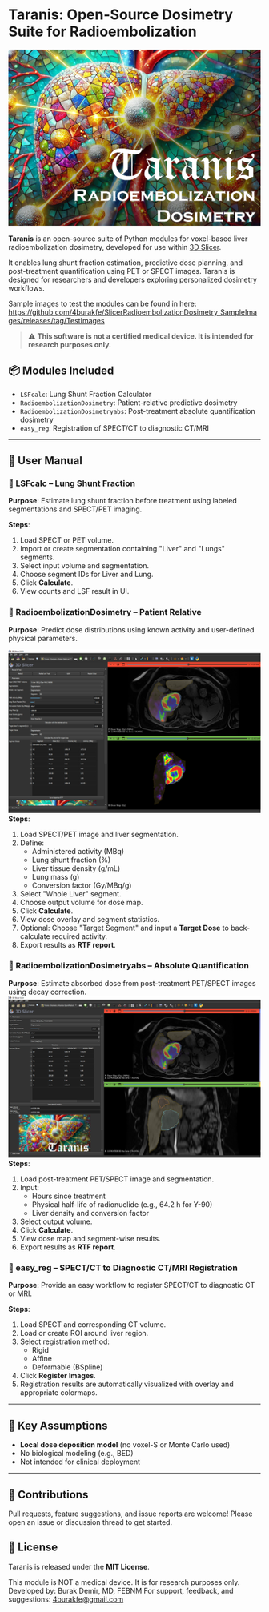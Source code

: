# Taranis: Open-Source Dosimetry Suite for Radioembolization

![Banner](banner.png)



**Taranis** is an open-source suite of Python modules for voxel-based liver radioembolization dosimetry, developed for use within [3D Slicer](https://www.slicer.org/). 

It enables lung shunt fraction estimation, predictive dose planning, and post-treatment quantification using PET or SPECT images. Taranis is designed for researchers and developers exploring personalized dosimetry workflows.

Sample images to test the modules can be found in here: https://github.com/4burakfe/SlicerRadioembolizationDosimetry_SampleImages/releases/tag/TestImages

> ⚠️ **This software is not a certified medical device. It is intended for research purposes only.**

## 📦 Modules Included

- `LSFcalc`: Lung Shunt Fraction Calculator
- `RadioembolizationDosimetry`: Patient-relative predictive dosimetry
- `RadioembolizationDosimetryabs`: Post-treatment absolute quantification dosimetry
- `easy_reg`: Registration of SPECT/CT to diagnostic CT/MRI

---

## 📖 User Manual

### 📌 LSFcalc – Lung Shunt Fraction
**Purpose**: Estimate lung shunt fraction before treatment using labeled segmentations and SPECT/PET imaging.

**Steps**:
1. Load SPECT or PET volume.
2. Import or create segmentation containing "Liver" and "Lungs" segments.
3. Select input volume and segmentation.
4. Choose segment IDs for Liver and Lung.
5. Click **Calculate**.
6. View counts and LSF result in UI.

### 📌 RadioembolizationDosimetry – Patient Relative
**Purpose**: Predict dose distributions using known activity and user-defined physical parameters.

![Screenshot](Screenshot2.jpg)
**Steps**:
1. Load SPECT/PET image and liver segmentation.
2. Define:
   - Administered activity (MBq)
   - Lung shunt fraction (%)
   - Liver tissue density (g/mL)
   - Lung mass (g)
   - Conversion factor (Gy/MBq/g)
3. Select "Whole Liver" segment.
4. Choose output volume for dose map.
5. Click **Calculate**.
6. View dose overlay and segment statistics.
7. Optional: Choose "Target Segment" and input a **Target Dose** to back-calculate required activity.
8. Export results as **RTF report**.

### 📌 RadioembolizationDosimetryabs – Absolute Quantification
**Purpose**: Estimate absorbed dose from post-treatment PET/SPECT images using decay correction.
![Screenshot](Screenshot1.jpg)
**Steps**:
1. Load post-treatment PET/SPECT image and segmentation.
2. Input:
   - Hours since treatment
   - Physical half-life of radionuclide (e.g., 64.2 h for Y-90)
   - Liver density and conversion factor
3. Select output volume.
4. Click **Calculate**.
5. View dose map and segment-wise results.
6. Export results as **RTF report**.

### 📌 easy_reg – SPECT/CT to Diagnostic CT/MRI Registration
**Purpose**: Provide an easy workflow to register SPECT/CT to diagnostic CT or MRI.

**Steps**:
1. Load SPECT and corresponding CT volume.
2. Load or create ROI around liver region.
3. Select registration method:
   - Rigid
   - Affine
   - Deformable (BSpline)
4. Click **Register Images**.
5. Registration results are automatically visualized with overlay and appropriate colormaps.

---

## 🧮 Key Assumptions
- **Local dose deposition model** (no voxel-S or Monte Carlo used)
- No biological modeling (e.g., BED)
- Not intended for clinical deployment

---


## 🤝 Contributions
Pull requests, feature suggestions, and issue reports are welcome! Please open an issue or discussion thread to get started.

## 📜 License
Taranis is released under the **MIT License**.

This module is NOT a medical device. It is for research purposes only.
Developed by: Burak Demir, MD, FEBNM
For support, feedback, and suggestions: 4burakfe@gmail.com
